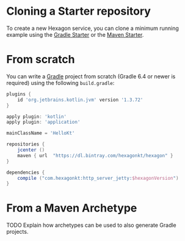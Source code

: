 
# Cloning a Starter repository

To create a new Hexagon service, you can clone a minimum running example using the [Gradle Starter]
or the [Maven Starter].

# From scratch

You can write a [Gradle] project from scratch (Gradle 6.4 or newer is required) using the following
`build.gradle`:

```groovy
plugins {
    id 'org.jetbrains.kotlin.jvm' version '1.3.72'
}

apply plugin: 'kotlin'
apply plugin: 'application'

mainClassName = 'HelloKt'

repositories {
    jcenter ()
    maven { url  "https://dl.bintray.com/hexagonkt/hexagon" }
}

dependencies {
    compile ("com.hexagonkt:http_server_jetty:$hexagonVersion")
}
```

# From a Maven Archetype

TODO Explain how archetypes can be used to also generate Gradle projects.

[Gradle Starter]: https://github.com/hexagonkt/gradle_starter
[Maven Starter]: https://github.com/hexagonkt/maven_starter
[Gradle]: https://gradle.org
